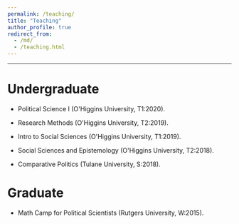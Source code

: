 ```yaml
---
permalink: /teaching/
title: "Teaching"
author_profile: true
redirect_from:
  - /md/
  - /teaching.html
---
```




---

Undergraduate
=============


- Political Science I (O'Higgins University, T1:2020).  <a href="https://github.com/hbahamonde/Ciencia_Politica_I/raw/master/Bahamonde_Ciencia_Politica_I.pdf"><i class='fa fa-book fa'></i></a>

- Research Methods (O'Higgins University, T2:2019).  <a href="https://github.com/hbahamonde/Metodos_de_Investigacion/raw/master/Bahamonde_Metodos_de_Investigacion.pdf"><i class='fa fa-book fa'></i></a>

- Intro to Social Sciences (O'Higgins University, T1:2019). <a href="https://github.com/hbahamonde/Intro_Ciencias_Sociales/raw/master/Bahamonde_Intro_Ciencias_Sociales.pdf"><i class='fa fa-book fa'></i></a>


- Social Sciences and Epistemology (O'Higgins University, T2:2018). <a href="https://github.com/hbahamonde/Social_Sciences_Epistemology_UGRAD/raw/master/Bahamonde_Social_Sciences_Epistemology_UGRAD_Syllabus.pdf"><i class='fa fa-book fa'></i></a>

- Comparative Politics (Tulane University, S:2018). <a href="https://github.com/hbahamonde/Comparative_Politics_UGRAD/raw/master/Bahamonde_Comparative_Politics_Syllabus_UGRAD.pdf"><i class='fa fa-book fa'></i></a>


Graduate
=========

- Math Camp for Political Scientists (Rutgers University, W:2015). <a href="https://github.com/hbahamonde/Math-Camp/raw/master/Syllabus/Math_Camp_Syllabus.pdf"><i class="fa fa-book fa"></i></a> <a href="https://github.com/hbahamonde/Math-Camp"><i class='fa fa-github-square fa'></i></a>
